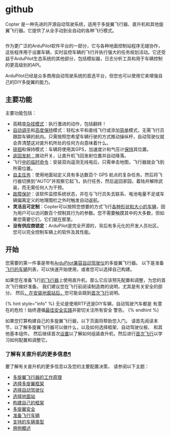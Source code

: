 # github

Copter 是一种先进的开源自动驾驶系统，适用于多旋翼飞行器、直升机和其他旋翼飞行器。它提供了从全手动到全自动的各种飞行模式。

<figure><img src="broken-reference" alt=""><figcaption></figcaption></figure>

作为更广泛的ArduPilot软件平台的一部分，它与各种地面控制站程序无缝协作，这些程序用于设置车辆，实时监控车辆的飞行并执行强大的任务规划活动。它还受益于ArduPilot生态系统的其他部分，包括模拟器，日志分析工具和用于车辆控制的更高级别的API。

ArduPilot已经是众多商用自动驾驶系统的首选平台，但您也可以使用它来增强自己的DIY多旋翼的能力。

## 主要功能

主要功能包括：

* 高精度[杂技模式](https://ardupilot.org/copter/docs/acro-mode.html#acro-mode)：执行激进的动作，包括翻转！
* [自动调平](https://ardupilot.org/copter/docs/stabilize-mode.html#stabilize-mode)和[高度保持](https://ardupilot.org/copter/docs/altholdmode.html#altholdmode)模式：轻松水平和直线飞行或添加[简单](https://ardupilot.org/copter/docs/simpleandsuper-simple-modes.html#simpleandsuper-simple-modes)模式，无需飞行员跟踪车辆的航向。只需按照您希望车辆行驶的方式推动操纵杆，自动驾驶仪就会弄清楚这对直升机所处的任何方向意味着什么。
* [徘徊](https://ardupilot.org/copter/docs/loiter-mode.html#loiter-mode)和保持模式：车辆将使用其GPS，加速度计和气压计[保持](https://ardupilot.org/copter/docs/poshold-mode.html#poshold-mode)其位置。
* [返回发射：](https://ardupilot.org/copter/docs/rtl-mode.html#rtl-mode)拨动开关，让直升机飞回发射位置并自动降落。
* 飞行[中的临时命令](https://ardupilot.org/copter/docs/ac2\_guidedmode.html#ac2-guidedmode)：安装双向遥测无线电后，只需单击地图，飞行器就会飞到所需位置。
* [自主任务](https://ardupilot.org/copter/docs/auto-mode.html#auto-mode)：使用地面站定义具有多达数百个 GPS 航点的复杂任务。然后将飞行器切换到“AUTO”并观察它起飞，执行任务，然后返回家园，着陆并解除武装，而无需任何人为干预。
* [故障保护](https://ardupilot.org/copter/docs/failsafe-landing-page.html#failsafe-landing-page)：该软件监控系统状态，并在与飞行员失去联系、电池电量不足或车辆偏离定义的地理围栏之外时触发自动返航。
* **灵活且可定制**：Copter可以按照您想要的方式飞行[各种形状和大小的车辆](https://ardupilot.org/copter/docs/common-all-vehicle-types.html#common-all-vehicle-types)，因为用户可以访问数百个控制其行为的参数。您不需要触摸其中的大多数，但如果您需要它们，它们就在那里。
* **没有供应商锁定**：ArduPilot是完全开源的，背后有多元化的开发人员社区。您可以完全控制车辆上的软件及其性能。

## 开始

您需要的第一件事是带有[ArduPilot兼容自动驾驶仪](https://ardupilot.org/copter/docs/common-autopilots.html#common-autopilots)的多旋翼飞行器。 以下是准备[飞行的车辆](https://ardupilot.org/copter/docs/common-rtf.html#common-rtf)列表，可以快速开始使用，或者您可以选择自己构建。

如果您在准备飞行[的飞行器](https://ardupilot.org/copter/docs/common-rtf.html#common-rtf)上使用直升机，那么它应该预先配置和调整，为您的首次飞行做好准备。 我们建议您在飞行前阅读制造商的说明，尤其是有关安全的部分。 然后[，在安装地面站后，](https://ardupilot.org/copter/docs/common-install-gcs.html#common-install-gcs)您可能会跳到[首次飞行](https://ardupilot.org/copter/docs/flying-arducopter.html#flying-arducopter)说明。

{% hint style="info" %}
无论是使用RTF还是DIY车辆，自动驾驶汽车都是 有潜在的危险！始终遵循[最佳安全实践](https://ardupilot.org/copter/docs/safety-multicopter.html#safety-multicopter)并密切关注所有安全 警告。
{% endhint %}

如果您打算构建自己的多旋翼飞行器，以下页面将帮助您入门。 请首先阅读本节，以了解多旋翼飞行器可以做什么，以及如何选择框架、自动驾驶仪板、 和其他基本组件。 然后继续首次[设置](https://ardupilot.org/copter/docs/initial-setup.html#initial-setup)以了解如何组装直升机，然后进行[首次飞行](https://ardupilot.org/copter/docs/flying-arducopter.html#flying-arducopter)以学习如何配置和调整它。

### 了解有关直升机的更多信息[¶](https://ardupilot.org/copter/docs/introduction.html#learn-more-about-copter)

要了解有关直升机的更多信息以及您的主要配置决策， 请参阅以下主题：

* [多旋翼飞行器的工作原理](https://ardupilot.org/copter/docs/what-is-a-multicopter-and-how-does-it-work.html)
* [选择多旋翼框架](https://ardupilot.org/copter/docs/choosing-a-frame.html)
* [选择自动驾驶仪](https://ardupilot.org/copter/docs/common-choosing-a-flight-controller.html)
* [选择地面站](https://ardupilot.org/copter/docs/common-choosing-a-ground-station.html)
* [构建自己的框架](https://ardupilot.org/copter/docs/what-you-need.html)
* [多旋翼安全](https://ardupilot.org/copter/docs/safety-multicopter.html)
* [准备飞行车辆](https://ardupilot.org/copter/docs/common-rtf.html)
* [支持的车辆类型](https://ardupilot.org/copter/docs/common-all-vehicle-types.html)
* [用例概述](https://ardupilot.org/copter/docs/copter-use-case-overview.html)
